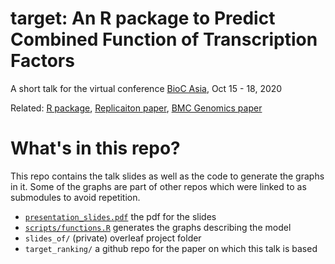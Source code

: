 # target: An R package to Predict Combined Function of Transcription Factors

A short talk for the virtual conference 
[BioC Asia](https://biocasia2020.bioconductor.org/), Oct 15 - 18, 2020


Related:
[R package](https://github.com/MahShaaban/target),
[Replicaiton paper](https://github.com/ReScience/ReScience-submission/pull/59),
[BMC Genomics paper](https://github.com/BCMSLab/target_ranking)

# What's in this repo?

This repo contains the talk slides as well as the code to generate the graphs in it. Some of the graphs are part of other repos which were linked to as submodules to avoid repetition.

- [`presentation_slides.pdf`](presentation_slides.pdf) the pdf for the slides
- [`scripts/functions.R`](scripts/functions.R) generates the graphs describing the model
- `slides_of/` (private) overleaf project folder
- `target_ranking/` a github repo for the paper on which this talk is based
